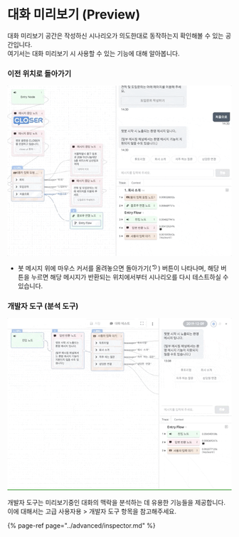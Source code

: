 # 대화 미리보기 \(Preview\)

대화 미리보기 공간은 작성하신 시나리오가 의도한대로 동작하는지 확인해볼 수 있는 공간입니다.   
여기서는 대화 미리보기 시 사용할 수 있는 기능에 대해 알아봅니다.  


### 이전 위치로 돌아가기

![&#xC774;&#xC804; &#xC704;&#xCE58;&#xB85C; &#xB3CC;&#xC544;&#xAC00;&#xAE30; &#xD65C;&#xC6A9; &#xBAA8;&#xC2B5;](../../../.gitbook/assets/bot-inspector-history-navigation.gif)

* 봇 메시지 위에 마우스 커서를 올려놓으면 돌아가기\(![](../../../.gitbook/assets/bot-inspector-back-icon.png)\) 버튼이 나타나며,  해당 버튼을 누르면 해당 메시지가 반환되는 위치에서부터 시나리오를 다시 테스트하실 수 있습니다.



### 개발자 도구 \(분석 도구\)

![&#xAC1C;&#xBC1C;&#xC790; &#xB3C4;&#xAD6C; &#xD65C;&#xC131; &#xD654;&#xBA74;](../../../.gitbook/assets/bot-inspector-default.gif)

개발자 도구는 미리보기중인 대화의 맥락을 분석하는 데 유용한 기능들을 제공합니다. 이에 대해서는 고급 사용자용 &gt; 개발자 도구 항목을 참고해주세요.

{% page-ref page="../advanced/inspector.md" %}



